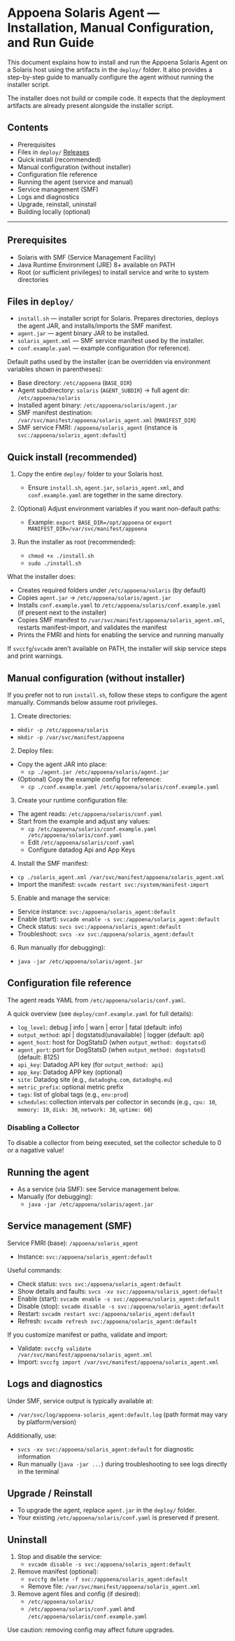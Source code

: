 # Appoena Solaris Agent — Installation, Manual Configuration, and Run Guide

This document explains how to install and run the Appoena Solaris Agent on a Solaris host using the artifacts in the `deploy/` folder. It also provides a step-by-step guide to manually configure the agent without running the installer script.

The installer does not build or compile code. It expects that the deployment artifacts are already present alongside the installer script.

## Contents
- Prerequisites
- Files in `deploy/` [Releases](https://github.com/appoena/solaris-agent-releases/releases)
- Quick install (recommended)
- Manual configuration (without installer)
- Configuration file reference
- Running the agent (service and manual)
- Service management (SMF)
- Logs and diagnostics
- Upgrade, reinstall, uninstall
- Building locally (optional)

---

## Prerequisites
- Solaris with SMF (Service Management Facility)
- Java Runtime Environment (JRE) 8+ available on PATH
- Root (or sufficient privileges) to install service and write to system directories

## Files in `deploy/`
- `install.sh` — installer script for Solaris. Prepares directories, deploys the agent JAR, and installs/imports the SMF manifest.
- `agent.jar` — agent binary JAR to be installed.
- `solaris_agent.xml` — SMF service manifest used by the installer.
- `conf.example.yaml` — example configuration (for reference).

Default paths used by the installer (can be overridden via environment variables shown in parentheses):
- Base directory: `/etc/appoena` (`BASE_DIR`)
- Agent subdirectory: `solaris` (`AGENT_SUBDIR`) → full agent dir: `/etc/appoena/solaris`
- Installed agent binary: `/etc/appoena/solaris/agent.jar`
- SMF manifest destination: `/var/svc/manifest/appoena/solaris_agent.xml` (`MANIFEST_DIR`)
- SMF service FMRI: `/appoena/solaris_agent` (instance is `svc:/appoena/solaris_agent:default`)

## Quick install (recommended)
1) Copy the entire `deploy/` folder to your Solaris host.
   - Ensure `install.sh`, `agent.jar`, `solaris_agent.xml`, and `conf.example.yaml` are together in the same directory.

2) (Optional) Adjust environment variables if you want non-default paths:
   - Example: `export BASE_DIR=/opt/appoena` or `export MANIFEST_DIR=/var/svc/manifest/appoena`

3) Run the installer as root (recommended):
   - `chmod +x ./install.sh`
   - `sudo ./install.sh`

What the installer does:
- Creates required folders under `/etc/appoena/solaris` (by default)
- Copies `agent.jar` → `/etc/appoena/solaris/agent.jar`
- Installs `conf.example.yaml` to `/etc/appoena/solaris/conf.example.yaml` (if present next to the installer)
- Copies SMF manifest to `/var/svc/manifest/appoena/solaris_agent.xml`, restarts manifest-import, and validates the manifest
- Prints the FMRI and hints for enabling the service and running manually

If `svccfg`/`svcadm` aren’t available on PATH, the installer will skip service steps and print warnings.

## Manual configuration (without installer)
If you prefer not to run `install.sh`, follow these steps to configure the agent manually. Commands below assume root privileges.

1) Create directories:
- `mkdir -p /etc/appoena/solaris`
- `mkdir -p /var/svc/manifest/appoena`

2) Deploy files:
- Copy the agent JAR into place:
  - `cp ./agent.jar /etc/appoena/solaris/agent.jar`
- (Optional) Copy the example config for reference:
  - `cp ./conf.example.yaml /etc/appoena/solaris/conf.example.yaml`

3) Create your runtime configuration file:
- The agent reads: `/etc/appoena/solaris/conf.yaml`
- Start from the example and adjust any values:
  - `cp /etc/appoena/solaris/conf.example.yaml /etc/appoena/solaris/conf.yaml`
  - Edit `/etc/appoena/solaris/conf.yaml`
  - Configure datadog Api and App Keys

4) Install the SMF manifest:
- `cp ./solaris_agent.xml /var/svc/manifest/appoena/solaris_agent.xml`
- Import the manifest: `svcadm restart svc:/system/manifest-import`

5) Enable and manage the service:
- Service instance: `svc:/appoena/solaris_agent:default`
- Enable (start): `svcadm enable -s svc:/appoena/solaris_agent:default`
- Check status: `svcs svc:/appoena/solaris_agent:default`
- Troubleshoot: `svcs -xv svc:/appoena/solaris_agent:default`

6) Run manually (for debugging):
- `java -jar /etc/appoena/solaris/agent.jar`

## Configuration file reference
The agent reads YAML from `/etc/appoena/solaris/conf.yaml`.

A quick overview (see `deploy/conf.example.yaml` for full details):
- `log_level`: debug | info | warn | error | fatal (default: info)
- `output_method`: api | dogstatsd(unavailable) | logger (default: api)
- `agent_host`: host for DogStatsD (when `output_method: dogstatsd`)
- `agent_port`: port for DogStatsD (when `output_method: dogstatsd`)(default: 8125)
- `api_key`: Datadog API key (for `output_method: api`)
- `app_key`: Datadog APP key (optional)
- `site`: Datadog site (e.g., `datadoghq.com`, `datadoghq.eu`)
- `metric_prefix`: optional metric prefix
- `tags`: list of global tags (e.g., `env:prod`)
- `schedules`: collection intervals per collector in seconds (e.g., `cpu: 10`, `memory: 10`, `disk: 30`, `network: 30`, `uptime: 60`)

### Disabling a Collector

To disable a collector from being executed, set the collector schedule to 0 or a nagative value!

## Running the agent
- As a service (via SMF): see Service management below.
- Manually (for debugging):
  - `java -jar /etc/appoena/solaris/agent.jar`

## Service management (SMF)
Service FMRI (base): `/appoena/solaris_agent`
- Instance: `svc:/appoena/solaris_agent:default`

Useful commands:
- Check status: `svcs svc:/appoena/solaris_agent:default`
- Show details and faults: `svcs -xv svc:/appoena/solaris_agent:default`
- Enable (start): `svcadm enable -s svc:/appoena/solaris_agent:default`
- Disable (stop): `svcadm disable -s svc:/appoena/solaris_agent:default`
- Restart: `svcadm restart svc:/appoena/solaris_agent:default`
- Refresh: `svcadm refresh svc:/appoena/solaris_agent:default`

If you customize manifest or paths, validate and import:
- Validate: `svccfg validate /var/svc/manifest/appoena/solaris_agent.xml`
- Import: `svccfg import /var/svc/manifest/appoena/solaris_agent.xml`

## Logs and diagnostics
Under SMF, service output is typically available at:
- `/var/svc/log/appoena-solaris_agent:default.log` (path format may vary by platform/version)

Additionally, use:
- `svcs -xv svc:/appoena/solaris_agent:default` for diagnostic information
- Run manually (`java -jar ...`) during troubleshooting to see logs directly in the terminal

## Upgrade / Reinstall
- To upgrade the agent, replace `agent.jar` in the `deploy/` folder.
- Your existing `/etc/appoena/solaris/conf.yaml` is preserved if present.

## Uninstall
1) Stop and disable the service:
   - `svcadm disable -s svc:/appoena/solaris_agent:default`
2) Remove manifest (optional):
   - `svccfg delete -f svc:/appoena/solaris_agent:default`
   - Remove file: `/var/svc/manifest/appoena/solaris_agent.xml`
3) Remove agent files and config (if desired):
   - `/etc/appoena/solaris/`
   - `/etc/appoena/solaris/conf.yaml` and `/etc/appoena/solaris/conf.example.yaml`

Use caution: removing config may affect future upgrades.
